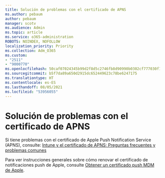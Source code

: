 ```yaml
---
title: Solución de problemas con el certificado de APNS
ms.author: pebaum
author: pebaum
manager: scotv
ms.audience: Admin
ms.topic: article
ms.service: o365-administration
ROBOTS: NOINDEX, NOFOLLOW
localization_priority: Priority
ms.collection: Adm_O365
ms.custom:
- "2511"
- "9000770"
ms.openlocfilehash: 50caf07024345b99d2f8d5c2746fb8d90990b0302cf777030f1b2af109f4cf4f
ms.sourcegitcommit: b5f7da89a650d2915dc652449623c78be6247175
ms.translationtype: HT
ms.contentlocale: es-ES
ms.lasthandoff: 08/05/2021
ms.locfileid: "53956055"
---
```

# <a name="troubleshooting-issues-with-apns-certificate"></a>Solución de problemas con el certificado de APNS

Si tiene problemas con el certificado de Apple Push Notification Service (APNS), consulte: [Intune y el certificado de APNS: Preguntas frecuentes y problemas comunes](https://techcommunity.microsoft.com/t5/Intune-Customer-Success/Intune-and-the-APNs-certificate-FAQ-and-common-issues/ba-p/280121)

Para ver instrucciones generales sobre cómo renovar el certificado de notificaciones push de Apple, consulte [Obtener un certificado push MDM de Apple](https://docs.microsoft.com/intune/apple-mdm-push-certificate-get#renew-apple-mdm-push-certificate).